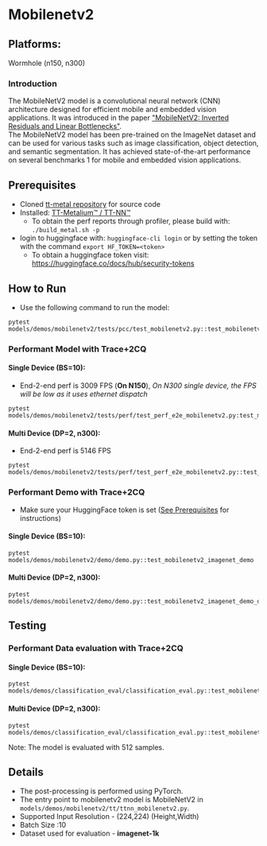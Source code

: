 # Mobilenetv2

## Platforms:
Wormhole (n150, n300)

### Introduction
The MobileNetV2 model is a convolutional neural network (CNN) architecture designed for efficient mobile and embedded vision applications. It was introduced in the paper ["MobileNetV2: Inverted Residuals and Linear Bottlenecks"](https://arxiv.org/abs/1801.04381). </br>
The MobileNetV2 model has been pre-trained on the ImageNet dataset and can be used for various tasks such as image classification, object detection, and semantic segmentation. It has achieved state-of-the-art performance on several benchmarks 1 for mobile and embedded vision applications.

## Prerequisites
- Cloned [tt-metal repository](https://github.com/tenstorrent/tt-metal) for source code
- Installed: [TT-Metalium™ / TT-NN™](https://github.com/tenstorrent/tt-metal/blob/main/INSTALLING.md)
  - To obtain the perf reports through profiler, please build with: `./build_metal.sh -p`
- login to huggingface with: `huggingface-cli login` or by setting the token with the command `export HF_TOKEN=<token>`
   - To obtain a huggingface token visit: https://huggingface.co/docs/hub/security-tokens

## How to Run
- Use the following command to run the model:
```
pytest models/demos/mobilenetv2/tests/pcc/test_mobilenetv2.py::test_mobilenetv2
```

### Performant Model with Trace+2CQ
#### Single Device (BS=10):
- End-2-end perf is 3009 FPS (**On N150**), _On N300 single device, the FPS will be low as it uses ethernet dispatch_

```
pytest models/demos/mobilenetv2/tests/perf/test_perf_e2e_mobilenetv2.py:test_mobilenetv2_e2e
```

#### Multi Device (DP=2, n300):
- End-2-end perf is 5146 FPS

```
pytest models/demos/mobilenetv2/tests/perf/test_perf_e2e_mobilenetv2.py::test_mobilenetv2_e2e_dp
```

### Performant Demo with Trace+2CQ
- Make sure your HuggingFace token is set ([See Prerequisites](#prerequisites) for instructions)
#### Single Device (BS=10):
```
pytest models/demos/mobilenetv2/demo/demo.py::test_mobilenetv2_imagenet_demo
```

#### Multi Device (DP=2, n300):
```
pytest models/demos/mobilenetv2/demo/demo.py::test_mobilenetv2_imagenet_demo_dp
```

## Testing

### Performant Data evaluation with Trace+2CQ
#### Single Device (BS=10):
```
pytest models/demos/classification_eval/classification_eval.py::test_mobilenetv2_image_classification_eval
```

#### Multi Device (DP=2, n300):
```
pytest models/demos/classification_eval/classification_eval.py::test_mobilenetv2_image_classification_eval_dp
```
Note: The model is evaluated with 512 samples.

## Details
- The post-processing is performed using PyTorch.
- The entry point to mobilenetv2 model is MobileNetV2 in `models/demos/mobilenetv2/tt/ttnn_mobilenetv2.py`.
- Supported Input Resolution - (224,224) (Height,Width)
- Batch Size :10
- Dataset used for evaluation - **imagenet-1k**
